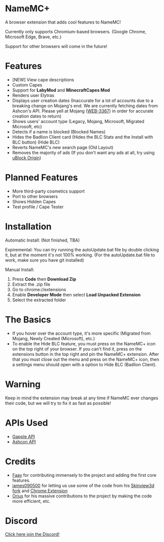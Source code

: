 # NameMC+
A browser extension that adds cool features to NameMC!

Currently only supports Chromium-based browsers. (Google Chrome, Microsoft Edge, Brave, etc.)

Support for other browsers will come in the future!

# Features

- [NEW] View cape descriptions
- Custom Capes
- Support for __LabyMod__ and __MinecraftCapes Mod__
- Renders user Elytras
- Displays user creation dates (Inaccurate for a lot of accounts due to a breaking change on Mojang's end. We are currently fetching dates from Ashcon's API. Please yell at Mojang ([WEB-3367](https://bugs.mojang.com/browse/WEB-3367)) in order for accurate creation dates to return)
- Shows users' account type (Legacy, Mojang, Microsoft, Migrated Microsoft, etc)
- Detects if a name is blocked (Blocked Names)
- Hides the Badlion Client card (Hides the BLC Stats and the Install with BLC button) (Hide BLC)
- Reverts NameMC's new search page (Old Layout)
- Removes the majority of ads (If you don't want any ads at all, try using [uBlock Origin](https://ublockorigin.com))

# Planned Features

- More third-party cosmetics support
- Port to other browsers
- Shows Hidden Capes
- Test profile / Cape Tester

# Installation

Automatic Install:
(Not finished, TBA)

Expiremental:
You can try running the autoUpdate.bat file by double clicking it, but at the moment it's not 100% working.
(For the autoUpdate.bat file to work, make sure you have git installed)

Manual Install:
1. Press __Code__ then __Download Zip__
2. Extract the .zip file
3. Go to chrome://extensions
4. Enable __Developer Mode__ then select __Load Unpacked Extension__
5. Select the extracted folder

# The Basics

- If you hover over the account type, it's more specific (Migrated from Mojang, Newly Created (Microsoft), etc.)
- To enable the Hide BLC feature, you must press on the NameMC+ icon on the top right of your browser. If you can't find it, press on the extensions button in the top right and pin the NameMC+ extension. After that you must close out the menu and press on the NameMC+ icon, then a settings menu should open with a option to Hide BLC (Badlion Client).

# Warning

Keep in mind the extension may break at any time if NameMC ever changes their code, but we will try to fix it as fast as possible!

# APIs Used

- [Gapple API](https://api.gapple.pw/)
- [Ashcon API](https://github.com/Electroid/mojang-api)

# Credits

- [Faav](https://github.com/withdrew) for contributing immensely to the project and adding the first core features. 
- [james090500](https://github.com/james090500) for letting us use some of the code from his [Skinview3d fork](https://github.com/james090500/skinview3d) and [Chrome Extension](https://github.com/james090500/minecraftcapes-for-namemc)
- [Orius](https://github.com/ItsOrius) for his massive contributions to the project by making the code more efficient, etc.

# Discord

[Click here join the Discord!](https://discord.gg/ZwxFpPTpjt)
